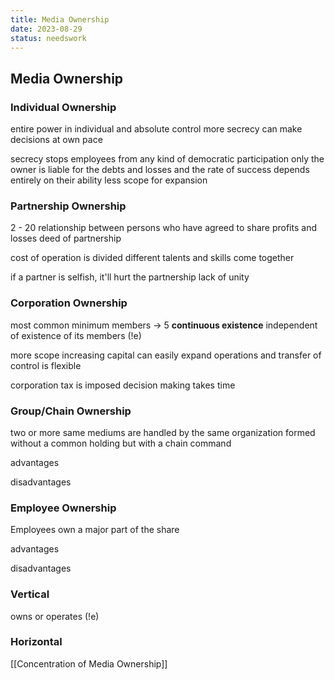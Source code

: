 ```yaml
---
title: Media Ownership
date: 2023-08-29
status: needswork
---
```


## Media Ownership
### Individual Ownership
entire power in individual and absolute control
more secrecy
can make decisions at own pace

secrecy stops employees from any kind of democratic participation
only the owner is liable for the debts and losses and the rate of success depends entirely on their ability 
less scope for expansion

### Partnership Ownership
2 - 20
relationship between persons who have agreed to share profits and losses
deed of partnership

cost of operation is divided
different talents and skills come together 

if a partner is selfish, it'll hurt the partnership
lack of unity 

### Corporation Ownership
most common
minimum members -> 5
**continuous existence** independent of existence of its members 
(!e)

more scope
increasing capital can easily expand operations and transfer of control is flexible

corporation tax is imposed
decision making takes time 

### Group/Chain Ownership
two or more same mediums are handled by the same organization 
formed without a common holding but with a chain command

advantages

disadvantages 

### Employee Ownership
Employees own a major part of the share

advantages

disadvantages 

### Vertical
owns or operates 
(!e)

### Horizontal

[[Concentration of Media Ownership]]